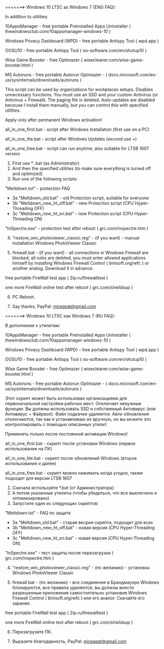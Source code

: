 =======> Windows 10 LTSC as Windows 7 (ENG FAQ):

In addition to utilities:

10AppsManager - free portable Preinstalled Apps Uninstaller ( thewindowsclub.com/10appsmanager-windows-10 )

Windows Privacy Dashboard (WPD) - free portable Antispy Tool ( wpd.app )

OOSU10 - free portable Antispy Tool ( oo-software.com/en/shutup10 )

Wise Game Booster - free Optimazer ( wisecleaner.com/wise-game-booster.html )

MS Autoruns - free portable Autorun Optimazer - ( docs.microsoft.com/en-us/sysinternals/downloads/autoruns )

This script can be used by organizations for workplaces setups. Disables unnecessary functions.  You must use an SSD and your custom Antivirus (or Antivirus + Firewall). The paging file is deleted. Auto-updates are disabled becouse I install them manually, but you can control this with specified utilities.

Apply only after permanent Windows activation!

all_in_one_first.bat - script after Windows Installation (first use on a PC)

all_in_one_lite.bat - script after Windows Updates (second use +)

all_in_one_free.bat - script can run anytime, also suitable for LTSB 1607 version

1. First use * .bat (as Administrator)
2. And then the specified utilities (to make sure everything is turned off and optimized)
3. Run one of the following scripts:

"Meltdown.txt" - protection FAQ
- 3a   "Meltdown_old.bat" - old Protection script, suitable for everyone
- 3b   "Meltdown_new_ht_off.bat" - new Protection script (CPU Hyper-Threading OFF)
- 3c   "Meltdown_new_ht_on.bat" - new Protection script (CPU Hyper-Threading ON)

"InSpectre.exe" - protection test after reboot ( grc.com/inspectre.htm )

4. "restore_win_photoviewer_classic.reg" - (if you want) - manual installation Windows PhotoViewer Classic

5. firewall.bat - (if you want) - all connections in Windows Firewall are blocked, all rules are deleted, you must enter allowed applications himself by installing Windows Firewall Control ( binisoft.org/wfc ) or another analog. Download it in advance.

free portable FireWall test app ( 2ip.ru/firewalltest )

one more FireWall online test after reboot ( grc.com/shieldsup )

6. PC Reboot.

7. Say thanks, PayPal: mirageat@gmail.com



=======> Windows 10 LTSC как Windows 7 (RU FAQ):

В дополнение к утилитам:

10AppsManager - free portable Preinstalled Apps Uninstaller ( thewindowsclub.com/10appsmanager-windows-10 )

Windows Privacy Dashboard (WPD) - free portable Antispy Tool ( wpd.app )

OOSU10 - free portable Antispy Tool ( oo-software.com/en/shutup10 )

Wise Game Booster - free Optimazer ( wisecleaner.com/wise-game-booster.html )

MS Autoruns - free portable Autorun Optimazer - ( docs.microsoft.com/en-us/sysinternals/downloads/autoruns )

Этот скрипт может быть использован организациями для первоначальной настройки рабочих мест. Отключает ненужные функции. Вы должны использовать SSD и собственный Антивирус (или Антивирус + Файрвол). Файл подкачки удаляется. Авто-обновления отключаются, так как я устанавливаю их вручную, но вы можете это контроллировать с помощью описанных утилит. 

Применять только после постоянной активации Windows!

all_in_one_first.bat - скрипт после установки Windows (первое использование на ПК)

all_in_one_lite.bat - скрипт после обновлений Windows (второе использование и далее)

all_in_one_free.bat - скрипт можно нажимать когда угодно, также подходит для версии LTSB 1607

1. Сначала используйте *.bat (от Администратора)
2. А потом указанные утилиты (чтобы убедиться, что все выключено и оптимизировано)
3. Запустите один из следующих скриптов:

"Meltdown.txt" - FAQ по защите
- 3a   "Meltdown_old.bat" - старая весрия скрипта, подходит для всех
- 3b   "Meltdown_new_ht_off.bat" - новая версия (CPU Hyper-Threading OFF)
- 3c   "Meltdown_new_ht_on.bat" - новая версия (CPU Hyper-Threading ON)

"InSpectre.exe" - тест защиты после перезагрузки ( grc.com/inspectre.htm )

4. "restore_win_photoviewer_classic.reg" - (по желанию) - установка Windows PhotoViewer Classic

5. firewall.bat - (по желанию) - все соединения в Брандмауэре Windows блокируются, все правила удаляются, вы должны внести разрешенные приложения самостоятельно установив Windows Firewall Control ( binisoft.org/wfc ) или его аналог. Скачайте его заранее.

free portable FireWall test app ( 2ip.ru/firewalltest )

one more FireWall online test after reboot ( grc.com/shieldsup )

6. Перезагрузите ПК.

7. Выразите благодарность, PayPal: mirageat@gmail.com
